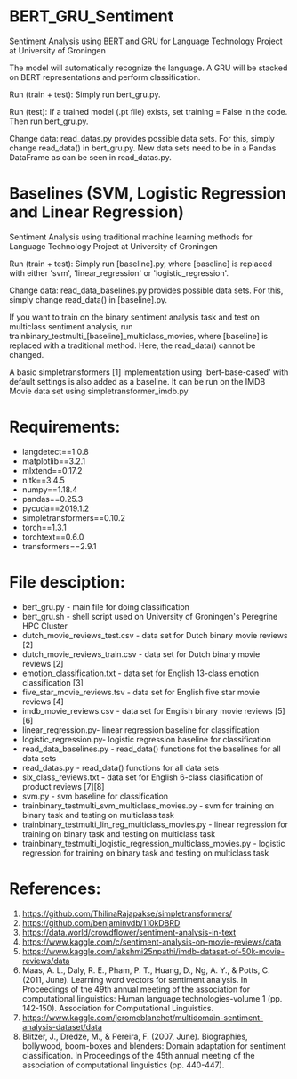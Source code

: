 # BERT_GRU_Sentiment
Sentiment Analysis using BERT and GRU for Language Technology Project at University of Groningen

The model will automatically recognize the language. A GRU will be stacked on BERT representations and perform classification.

Run (train + test):
Simply run bert_gru.py.

Run (test):
If a trained model (.pt file) exists, set training = False in the code. Then run bert_gru.py.

Change data:
read_datas.py provides possible data sets. For this, simply change read_data() in bert_gru.py.
New data sets need to be in a Pandas DataFrame as can be seen in read_datas.py.

# Baselines (SVM, Logistic Regression and Linear Regression)
Sentiment Analysis using traditional machine learning methods for Language Technology Project at University of Groningen

Run (train + test):
Simply run [baseline].py, where [baseline] is replaced with either 'svm', 'linear_regression' or 'logistic_regression'. 

Change data:
read_data_baselines.py provides possible data sets. For this, simply change read_data() in [baseline].py.

If you want to train on the binary sentiment analysis task and test on multiclass sentiment analysis, run trainbinary_testmulti_[baseline]_multiclass_movies, where [baseline] is replaced with a traditional method. Here, the read_data() cannot be changed.

A basic simpletransformers [1] implementation using 'bert-base-cased' with default settings is also added as a baseline. It can be run on the IMDB Movie data set using simpletransformer_imdb.py

# Requirements:
- langdetect==1.0.8
- matplotlib==3.2.1
- mlxtend==0.17.2
- nltk==3.4.5
- numpy==1.18.4
- pandas==0.25.3
- pycuda==2019.1.2
- simpletransformers==0.10.2
- torch==1.3.1
- torchtext==0.6.0
- transformers==2.9.1

# File desciption:
- bert_gru.py - main file for doing classification
- bert_gru.sh - shell script used on University of Groningen's Peregrine HPC Cluster
- dutch_movie_reviews_test.csv - data set for Dutch binary movie reviews [2]
- dutch_movie_reviews_train.csv - data set for Dutch binary movie reviews [2]
- emotion_classification.txt - data set for English 13-class emotion classification [3]
- five_star_movie_reviews.tsv - data set for English five star movie reviews [4]
- imdb_movie_reviews.csv - data set for English binary movie reviews [5][6]
- linear_regression.py- linear regression baseline for classification
- logistic_regression.py- logistic regression baseline for classification
- read_data_baselines.py - read_data() functions fot the baselines for all data sets
- read_datas.py - read_data() functions for all data sets
- six_class_reviews.txt - data set for English 6-class clasification of product reviews [7][8]
- svm.py - svm baseline for classification
- trainbinary_testmulti_svm_multiclass_movies.py - svm for training on binary task and testing on multiclass task
- trainbinary_testmulti_lin_reg_multiclass_movies.py - linear regression for training on binary task and testing on multiclass task
- trainbinary_testmulti_logistic_regression_multiclass_movies.py - logistic regression for training on binary task and testing on multiclass task

# References:
1. https://github.com/ThilinaRajapakse/simpletransformers/
2. https://github.com/benjaminvdb/110kDBRD
3. https://data.world/crowdflower/sentiment-analysis-in-text
4. https://www.kaggle.com/c/sentiment-analysis-on-movie-reviews/data
5. https://www.kaggle.com/lakshmi25npathi/imdb-dataset-of-50k-movie-reviews/data
6. Maas, A. L., Daly, R. E., Pham, P. T., Huang, D., Ng, A. Y., & Potts, C. (2011, June). Learning word vectors for sentiment analysis. In Proceedings of the 49th annual meeting of the association for computational linguistics: Human language technologies-volume 1 (pp. 142-150). Association for Computational Linguistics.
7. https://www.kaggle.com/jeromeblanchet/multidomain-sentiment-analysis-dataset/data
8. Blitzer, J., Dredze, M., & Pereira, F. (2007, June). Biographies, bollywood, boom-boxes and blenders: Domain adaptation for sentiment classification. In Proceedings of the 45th annual meeting of the association of computational linguistics (pp. 440-447).
